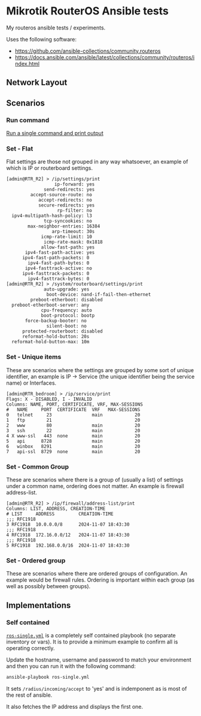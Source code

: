 # Mikrotik RouterOS Ansible tests

My routeros ansible tests / experiments.

Uses the following software:
- https://github.com/ansible-collections/community.routeros
- https://docs.ansible.com/ansible/latest/collections/community/routeros/index.html

## Network Layout


## Scenarios

### Run command

[Run a single command and print output](ros-cmd-output.yml)


### Set - Flat

Flat settings are those not grouped in any way whatsoever, an example of which is IP or routerboard settings.

```
[admin@RTR_R2] > /ip/settings/print
                  ip-forward: yes
              send-redirects: yes
         accept-source-route: no
            accept-redirects: no
            secure-redirects: yes
                   rp-filter: no
  ipv4-multipath-hash-policy: l3
              tcp-syncookies: no
        max-neighbor-entries: 16384
                 arp-timeout: 30s
             icmp-rate-limit: 10
              icmp-rate-mask: 0x1818
             allow-fast-path: yes
       ipv4-fast-path-active: yes
      ipv4-fast-path-packets: 0
        ipv4-fast-path-bytes: 0
       ipv4-fasttrack-active: no
      ipv4-fasttrack-packets: 0
        ipv4-fasttrack-bytes: 0
[admin@RTR_R2] > /system/routerboard/settings/print
              auto-upgrade: yes
               boot-device: nand-if-fail-then-ethernet
         preboot-etherboot: disabled
  preboot-etherboot-server: any
             cpu-frequency: auto
             boot-protocol: bootp
       force-backup-booter: no
               silent-boot: no
      protected-routerboot: disabled
      reformat-hold-button: 20s
  reformat-hold-button-max: 10m
```

### Set - Unique items

These are scenarios where the settings are grouped by some sort of unique identifier, an example is IP -> Service (the unique identifier being the service name) or Interfaces. 

```
[admin@RTR_bedroom] > /ip/service/print
Flags: X - DISABLED, I - INVALID
Columns: NAME, PORT, CERTIFICATE, VRF, MAX-SESSIONS
#   NAME     PORT  CERTIFICATE  VRF   MAX-SESSIONS
0   telnet     23               main            20
1   ftp        21                               20
2   www        80               main            20
3   ssh        22               main            20
4 X www-ssl   443  none         main            20
5   api      8728               main            20
6   winbox   8291               main            20
7   api-ssl  8729  none         main            20
```

### Set - Common Group

These are scenarios where there is a group of (usually a list) of settings under a common name, ordering does not matter. An example is firewall address-list.

```
[admin@RTR_R2] > /ip/firewall/address-list/print
Columns: LIST, ADDRESS, CREATION-TIME
# LIST     ADDRESS         CREATION-TIME      
;;; RFC1918
3 RFC1918  10.0.0.0/8      2024-11-07 18:43:30
;;; RFC1918
4 RFC1918  172.16.0.0/12   2024-11-07 18:43:30
;;; RFC1918
5 RFC1918  192.168.0.0/16  2024-11-07 18:43:30
```

### Set - Ordered group

These are scenarios where there are ordered groups of configuration. An example would be firewall rules. Ordering is important within each group (as well as possibly between groups).


## Implementations

### Self contained 

[`ros-single.yml`](ros-single.yml) is a completely self contained playbook (no separate inventory or vars). It is to
provide a minimum example to confirm all is operating correctly.

Update the hostname, username and password to match your environment and then you can run it with the following command:
```bash
ansible-playbook ros-single.yml
```

It sets `/radius/incoming/accept` to 'yes' and is indemponent as is most of the rest of ansible.

It also fetches the IP address and displays the first one.


